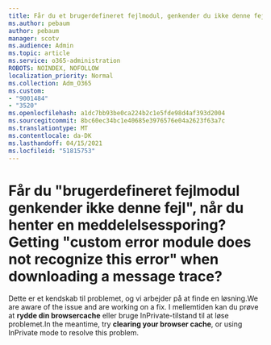 ```yaml
---
title: Får du et brugerdefineret fejlmodul, genkender du ikke denne fejl, når du downloader en meddelelsessporing?
ms.author: pebaum
author: pebaum
manager: scotv
ms.audience: Admin
ms.topic: article
ms.service: o365-administration
ROBOTS: NOINDEX, NOFOLLOW
localization_priority: Normal
ms.collection: Adm_O365
ms.custom:
- "9001484"
- "3520"
ms.openlocfilehash: a1dc7bb93be0ca224b2c1e5fde98d4af393d2004
ms.sourcegitcommit: 8bc60ec34bc1e40685e3976576e04a2623f63a7c
ms.translationtype: MT
ms.contentlocale: da-DK
ms.lasthandoff: 04/15/2021
ms.locfileid: "51815753"
---
```

# <a name="getting-custom-error-module-does-not-recognize-this-error-when-downloading-a-message-trace"></a><span data-ttu-id="35226-102">Får du "brugerdefineret fejlmodul genkender ikke denne fejl", når du henter en meddelelsessporing?</span><span class="sxs-lookup"><span data-stu-id="35226-102">Getting "custom error module does not recognize this error" when downloading a message trace?</span></span>

<span data-ttu-id="35226-103">Dette er et kendskab til problemet, og vi arbejder på at finde en løsning.</span><span class="sxs-lookup"><span data-stu-id="35226-103">We are aware of the issue and are working on a fix.</span></span>  <span data-ttu-id="35226-104">I mellemtiden kan du prøve at **rydde din browsercache** eller bruge InPrivate-tilstand til at løse problemet.</span><span class="sxs-lookup"><span data-stu-id="35226-104">In the meantime, try **clearing your browser cache**, or using InPrivate mode to resolve this problem.</span></span>